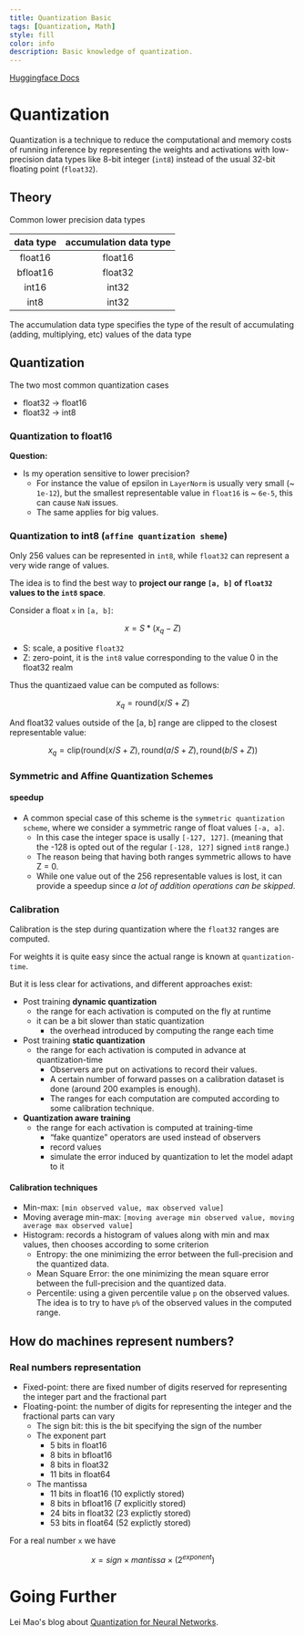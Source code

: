 ```yaml
---
title: Quantization Basic
tags: [Quantization, Math]
style: fill
color: info
description: Basic knowledge of quantization.
---
```

[Huggingface Docs](https://huggingface.co/docs/optimum/concept_guides/quantization)

# Quantization

Quantization is a technique to reduce the computational and memory costs of running inference by representing the weights and activations with low-precision data types like 8-bit integer (`int8`) instead of the usual 32-bit floating point (`float32`).

## Theory

Common lower precision data types

| data type | accumulation data type |
| :-------: | :--------------------: |
|  float16  |        float16        |
| bfloat16 |        float32        |
|   int16   |         int32         |
|   int8   |         int32         |

The accumulation data type specifies the type of the result of accumulating (adding, multiplying, etc) values of the data type

## Quantization

The two most common quantization cases

- float32 -> float16
- float32 -> int8

### Quantization to float16

**Question:**

* Is my operation sensitive to lower precision?
  * For instance the value of epsilon in `LayerNorm` is usually very small (~ `1e-12`), but the smallest representable value in `float16` is ~ `6e-5`, this can cause `NaN` issues.
  * The same applies for big values.

### Quantization to int8 (`affine quantization sheme`)

Only 256 values can be represented in `int8`, while `float32` can represent a very wide range of values.

The idea is to find the best way to **project our range `[a, b]` of `float32` values to the `int8` space**.

Consider a float `x` in `[a, b]`:

$$
x = S * (x_q - Z)
$$

- S: scale, a positive `float32`
- Z: zero-point, it is the `int8` value corresponding to the value 0 in the float32 realm

Thus the quantizaed value can be computed as follows:

$$
x_q = \mathrm{round}(x/S + Z)
$$

And float32 values outside of the [a, b] range are clipped to the closest representable value:

$$
x_q = \mathrm{clip}(\mathrm{round}(x/S + Z), \mathrm{round}(a/S + Z), \mathrm{round}(b/S + Z))
$$

### Symmetric and Affine Quantization Schemes

#### speedup

- A common special case of this scheme is the `symmetric quantization scheme`, where we consider a symmetric range of float values `[-a, a]`.
  - In this case the integer space is usally `[-127, 127]`. (meaning that the -128 is opted out of the regular `[-128, 127]` signed `int8` range.)
  - The reason being that having both ranges symmetric allows to have Z = 0.
  - While one value out of the 256 representable values is lost, it can provide a speedup since *a lot of addition operations can be skipped*.

### Calibration

Calibration is the step during quantization where the `float32` ranges are computed.

For weights it is quite easy since the actual range is known at `quantization-time`.

But it is less clear for activations, and different approaches exist:

- Post training **dynamic quantization**
  - the range for each activation is computed on the fly at runtime
  - it can be a bit slower than static quantization
    - the overhead introduced by computing the range each time
- Post training **static quantization**
  - the range for each activation is computed in advance at quantization-time
    - Observers are put on activations to record their values.
    - A certain number of forward passes on a calibration dataset is done (around 200 examples is enough).
    - The ranges for each computation are computed according to some calibration technique.
- **Quantization aware training**
  - the range for each activation is computed at training-time
    - “fake quantize” operators are used instead of observers
    - record values
    - simulate the error induced by quantization to let the model adapt to it

#### Calibration techniques

- Min-max: `[min observed value, max observed value]`
- Moving average min-max: `[moving average min observed value, moving average max observed value]`
- Histogram: records a histogram of values along with min and max values, then chooses according to some criterion
  - Entropy: the one minimizing the error between the full-precision and the quantized data.
  - Mean Square Error: the one minimizing the mean square error between the full-precision and the quantized data.
  - Percentile: using a given percentile value `p` on the observed values. The idea is to try to have `p%` of the observed values in the computed range.

## How do machines represent numbers?

### Real numbers representation

- Fixed-point: there are fixed number of digits reserved for representing the integer part and the fractional part
- Floating-point: the number of digits for representing the integer and the fractional parts can vary
  - The sign bit: this is the bit specifying the sign of the number
  - The exponent part
    - 5 bits in float16
    - 8 bits in bfloat16
    - 8 bits in float32
    - 11 bits in float64
  - The mantissa
    - 11 bits in float16 (10 explictly stored)
    - 8 bits in bfloat16 (7 explicitly stored)
    - 24 bits in float32 (23 explictly stored)
    - 53 bits in float64 (52 explictly stored)

For a real number `x` we have

$$
x = sign \times mantissa \times (2^{exponent})
$$

# Going Further

Lei Mao's blog about [Quantization for Neural Networks](https://leimao.github.io/article/Neural-Networks-Quantization/).
